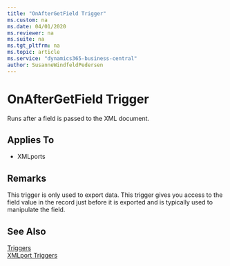 ```yaml
---
title: "OnAfterGetField Trigger"
ms.custom: na
ms.date: 04/01/2020
ms.reviewer: na
ms.suite: na
ms.tgt_pltfrm: na
ms.topic: article
ms.service: "dynamics365-business-central"
author: SusanneWindfeldPedersen
---
```


# OnAfterGetField Trigger
Runs after a field is passed to the XML document.  
  
## Applies To  
- XMLports  
  
## Remarks  
 This trigger is only used to export data. This trigger gives you access to the field value in the record just before it is exported and is typically used to manipulate the field.  
  
## See Also  
 [Triggers](devenv-triggers.md)  
 [XMLport Triggers](devenv-xmlport-triggers.md)  